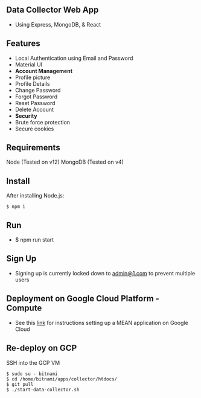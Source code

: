 Data Collector Web App
----------------------------------

 - Using Express, MongoDB, & React

Features
--------

- Local Authentication using Email and Password
- Material UI
- **Account Management**
 - Profile picture
 - Profile Details
 - Change Password
 - Forgot Password
 - Reset Password
 - Delete Account
- **Security**
 - Brute force protection
 - Secure cookies

Requirements
-------
Node (Tested on v12)
MongoDB (Tested on v4)

Install
-------
After installing Node.js:
```console
$ npm i
```

Run
-------
- $ npm run start

Sign Up
-------
- Signing up is currently locked down to admin@1.com to prevent multiple users

Deployment on Google Cloud Platform - Compute
--------
- See this  [link](https://cloud.google.com/community/tutorials/deploy-mean-app-mongodb-replication) for instructions setting up a MEAN application on Google Cloud

Re-deploy on GCP
--------
SSH into the GCP VM
```console
$ sudo su - bitnami
$ cd /home/bitnami/apps/collector/htdocs/
$ git pull
$ ./start-data-collector.sh
```